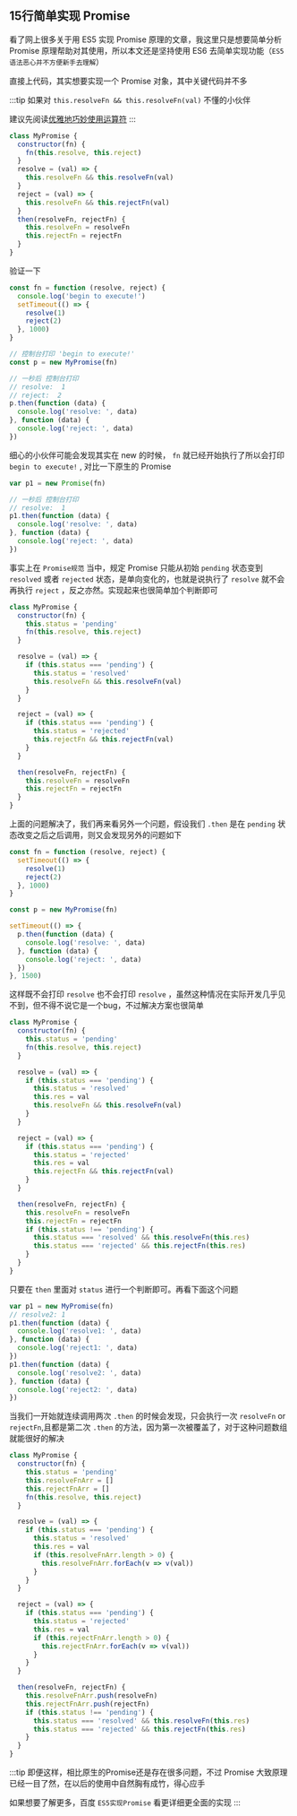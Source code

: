## 15行简单实现 Promise

看了网上很多关于用 ES5 实现 Promise 原理的文章，我这里只是想要简单分析 Promise 原理帮助对其使用，所以本文还是坚持使用 ES6 去简单实现功能（`ES5 语法恶心并不方便新手去理解`）

直接上代码，其实想要实现一个 Promise 对象，其中关键代码并不多

:::tip
如果对 `this.resolveFn && this.resolveFn(val)` 不懂的小伙伴

建议先阅读[优雅地巧妙使用运算符](/blog/Javascript.html#优雅地巧妙使用运算符)
:::

```js
class MyPromise {
  constructor(fn) {
    fn(this.resolve, this.reject)
  }
  resolve = (val) => {
    this.resolveFn && this.resolveFn(val)
  }
  reject = (val) => {
    this.resolveFn && this.rejectFn(val)
  }
  then(resolveFn, rejectFn) {
    this.resolveFn = resolveFn
    this.rejectFn = rejectFn
  }
}
```

验证一下

```js
const fn = function (resolve, reject) {
  console.log('begin to execute!')
  setTimeout(() => {
    resolve(1)
    reject(2)
  }, 1000)
}

// 控制台打印 'begin to execute!'
const p = new MyPromise(fn)

// 一秒后 控制台打印
// resolve:  1
// reject:  2
p.then(function (data) {
  console.log('resolve: ', data)
}, function (data) {
  console.log('reject: ', data)
})
```

细心的小伙伴可能会发现其实在 new 的时候， `fn` 就已经开始执行了所以会打印  `begin to execute!` , 对比一下原生的 Promise

```js
var p1 = new Promise(fn)

// 一秒后 控制台打印
// resolve:  1
p1.then(function (data) {
  console.log('resolve: ', data)
}, function (data) {
  console.log('reject: ', data)
})
```

事实上在 `Promise规范` 当中，规定 Promise 只能从初始 `pending` 状态变到 `resolved` 或者 `rejected` 状态，是单向变化的，也就是说执行了 `resolve` 就不会再执行 `reject` ，反之亦然。实现起来也很简单加个判断即可

```js
class MyPromise {
  constructor(fn) {
    this.status = 'pending'
    fn(this.resolve, this.reject)
  }

  resolve = (val) => {
    if (this.status === 'pending') {
      this.status = 'resolved'
      this.resolveFn && this.resolveFn(val)
    }
  }

  reject = (val) => {
    if (this.status === 'pending') {
      this.status = 'rejected'
      this.rejectFn && this.rejectFn(val)
    }
  }

  then(resolveFn, rejectFn) {
    this.resolveFn = resolveFn
    this.rejectFn = rejectFn
  }
}
```

上面的问题解决了，我们再来看另外一个问题，假设我们 `.then` 是在 `pending` 状态改变之后之后调用，则又会发现另外的问题如下

```js
const fn = function (resolve, reject) {
  setTimeout(() => {
    resolve(1)
    reject(2)
  }, 1000)
}

const p = new MyPromise(fn)

setTimeout(() => {
  p.then(function (data) {
    console.log('resolve: ', data)
  }, function (data) {
    console.log('reject: ', data)
  })
}, 1500)
```

这样既不会打印 `resolve` 也不会打印 `resolve` ，虽然这种情况在实际开发几乎见不到，但不得不说它是一个bug，不过解决方案也很简单

```js
class MyPromise {
  constructor(fn) {
    this.status = 'pending'
    fn(this.resolve, this.reject)
  }

  resolve = (val) => {
    if (this.status === 'pending') {
      this.status = 'resolved'
      this.res = val
      this.resolveFn && this.resolveFn(val)
    }
  }

  reject = (val) => {
    if (this.status === 'pending') {
      this.status = 'rejected'
      this.res = val
      this.rejectFn && this.rejectFn(val)
    }
  }

  then(resolveFn, rejectFn) {
    this.resolveFn = resolveFn
    this.rejectFn = rejectFn
    if (this.status !== 'pending') {
      this.status === 'resolved' && this.resolveFn(this.res)
      this.status === 'rejected' && this.rejectFn(this.res)
    }
  }
}
```

只要在 `then` 里面对 `status` 进行一个判断即可。再看下面这个问题

```js
var p1 = new MyPromise(fn)
// resolve2: 1
p1.then(function (data) {
  console.log('resolve1: ', data)
}, function (data) {
  console.log('reject1: ', data)
})
p1.then(function (data) {
  console.log('resolve2: ', data)
}, function (data) {
  console.log('reject2: ', data)
})
```

当我们一开始就连续调用两次 `.then` 的时候会发现，只会执行一次 `resolveFn` or `rejectFn`,且都是第二次 `.then` 的方法，因为第一次被覆盖了，对于这种问题数组就能很好的解决

```js
class MyPromise {
  constructor(fn) {
    this.status = 'pending'
    this.resolveFnArr = []
    this.rejectFnArr = []
    fn(this.resolve, this.reject)
  }

  resolve = (val) => {
    if (this.status === 'pending') {
      this.status = 'resolved'
      this.res = val
      if (this.resolveFnArr.length > 0) {
        this.resolveFnArr.forEach(v => v(val))
      }
    }
  }

  reject = (val) => {
    if (this.status === 'pending') {
      this.status = 'rejected'
      this.res = val
      if (this.rejectFnArr.length > 0) {
        this.rejectFnArr.forEach(v => v(val))
      }
    }
  }

  then(resolveFn, rejectFn) {
    this.resolveFnArr.push(resolveFn)
    this.rejectFnArr.push(rejectFn)
    if (this.status !== 'pending') {
      this.status === 'resolved' && this.resolveFn(this.res)
      this.status === 'rejected' && this.rejectFn(this.res)
    }
  }
}
```

:::tip
即便这样，相比原生的Promise还是存在很多问题，不过 Promise 大致原理已经一目了然，在以后的使用中自然胸有成竹，得心应手

如果想要了解更多，百度 `ES5实现Promise` 看更详细更全面的实现
:::
